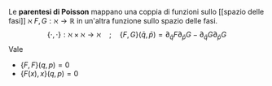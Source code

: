 Le **parentesi di Poisson** mappano una coppia di funzioni sullo [[spazio delle fasi]] $\aleph$ $F,G:\aleph \rightarrow\mathbb{R}$ in un'altra funzione sullo spazio delle fasi.
$$\{\cdot,\cdot\}: \aleph\times\aleph \rightarrow \aleph \quad;\quad\{F,G\}(\bar{q},\bar{p})=\partial_{\bar{q}}F\partial_{\bar{p}}G-\partial_{\bar{q}}G\partial_{\bar{p}}G$$
Vale
- $\{F,F\}(q,p)=0$
- $\{F(x),x\}(q,p)=0$


